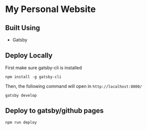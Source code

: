 # My Personal Website

## Built Using
* Gatsby

## Deploy Locally
First make sure gatsby-cli is installed
```
npm install -g gatsby-cli
```

Then, the following command will open in `http://localhost:8000/`
```
gatsby develop
```

## Deploy to gatsby/github pages
```
npm run deploy
```